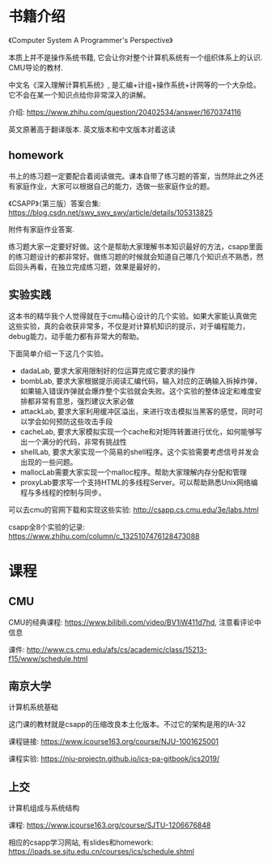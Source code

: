 
# 书籍介绍

《Computer System A Programmer's Perspective》

本质上并不是操作系统书籍, 它会让你对整个计算机系统有一个组织体系上的认识. CMU导论的教材.

中文名《深入理解计算机系统》, 是汇编+计组+操作系统+计网等的一个大杂烩。它不会在某一个知识点给你非常深入的讲解。

介绍: https://www.zhihu.com/question/20402534/answer/1670374116

英文原著高于翻译版本. 英文版本和中文版本对着这读

## homework

书上的练习题一定要配合着阅读做完。课本自带了练习题的答案，当然除此之外还有家庭作业，大家可以根据自己的能力，选做一些家庭作业的题。

《CSAPP》（第三版）答案合集: https://blog.csdn.net/swy_swy_swy/article/details/105313825

附件有家庭作业答案.

练习题大家一定要好好做。这个是帮助大家理解书本知识最好的方法，csapp里面的练习题设计的都非常好。做练习题的时候就会知道自己哪几个知识点不熟悉，然后回头再看，在独立完成练习题，效果是最好的，

## 实验实践

这本书的精华我个人觉得就在于cmu精心设计的几个实验。如果大家能认真做完这些实验，真的会收获非常多，不仅是对计算机知识的提示，对于编程能力，debug能力，动手能力都有非常大的帮助。

下面简单介绍一下这几个实验。

* dadaLab, 要求大家用限制好的位运算完成它要求的操作
* bombLab, 要求大家根据提示阅读汇编代码，输入对应的正确输入拆掉炸弹，如果输入错误炸弹就会爆炸整个实验就会失败。这个实验的整体设定和难度安排都非常有意思，强烈建议大家必做 
* attackLab, 要求大家利用缓冲区溢出，来进行攻击模拟当黑客的感觉，同时可以学会如何预防这些攻击手段
* cacheLab, 要求大家模拟实现一个cache和对矩阵转置进行优化，如何能够写出一个满分的代码，非常有挑战性
* shellLab, 要求大家实现一个简易的shell程序。这个实验需要考虑信号并发会出现的一些问题。
* mallocLab需要大家实现一个malloc程序。帮助大家理解内存分配和管理
* proxyLab要求写一个支持HTML的多线程Server。可以帮助熟悉Unix网络编程与多线程的控制与同步。

可以去cmu的官网下载和实现这些实验: http://csapp.cs.cmu.edu/3e/labs.html

csapp全8个实验的记录: https://www.zhihu.com/column/c_1325107476128473088

# 课程

## CMU

CMU的经典课程: https://www.bilibili.com/video/BV1iW411d7hd, 注意看评论中信息

课件: http://www.cs.cmu.edu/afs/cs/academic/class/15213-f15/www/schedule.html

## 南京大学

计算机系统基础

这门课的教材就是csapp的压缩改良本土化版本。不过它的架构是用的IA-32

课程链接: https://www.icourse163.org/course/NJU-1001625001

课程实验: https://nju-projectn.github.io/ics-pa-gitbook/ics2019/

## 上交

计算机组成与系统结构

课程: https://www.icourse163.org/course/SJTU-1206676848

相应的csapp学习网站, 有slides和homework: https://ipads.se.sjtu.edu.cn/courses/ics/schedule.shtml